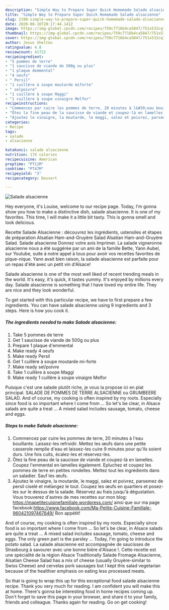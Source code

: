 ```yaml
---
description: "Simple Way to Prepare Super Quick Homemade Salade alsacienne"
title: "Simple Way to Prepare Super Quick Homemade Salade alsacienne"
slug: 2198-simple-way-to-prepare-super-quick-homemade-salade-alsacienne
date: 2020-08-16T20:17:44.141Z
image: https://img-global.cpcdn.com/recipes/759c7716b4ca5847/751x532cq70/salade-alsacienne-photo-principale-de-la-recette.jpg
thumbnail: https://img-global.cpcdn.com/recipes/759c7716b4ca5847/751x532cq70/salade-alsacienne-photo-principale-de-la-recette.jpg
cover: https://img-global.cpcdn.com/recipes/759c7716b4ca5847/751x532cq70/salade-alsacienne-photo-principale-de-la-recette.jpg
author: Jesus Shelton
ratingvalue: 4.8
reviewcount: 41722
recipeingredient:
- "5 pommes de terre"
- "1 saucisse de viande de 500g ou plus"
- "1 plaque demmental"
- "4 oeufs"
- " Persil"
- "1 cuillère à soupe moutarde miforte"
- " selpoivre"
- "1 cuillère à soupe Maggi"
- "1 cuillère à soupe vinaigre Melfor"
recipeinstructions:
- "Commencez par cuire les pommes de terre, 20 minutes à l&#39;eau bouillante. Laissez-les refroidir. Mettez les œufs dans une petite casserole remplie d&#39;eau et laissez-les cuire 9 minutes pour qu&#39;ils soient durs. Une fois cuits, écalez-les et réservez-les."
- "Ôtez la fine peau de la saucisse de viande et coupez-là en lamelles. Coupez l&#39;emmental en lamelles également. Epluchez et coupez les pommes de terre en petites rondelles. Mettez tout les ingrédients dans un saladier. Sauf les œufs."
- "Ajoutez le vinaigre, la moutarde, le maggi, salez et poivrez, parsemez de persil ciselé et mélangez le tout. Coupez les œufs en quartiers et posez-les sur le dessus de la salade. Réservez au frais jusqu&#39;à dégustation. Vous trouverez d&#39;autres de mes recettes sur mon blog: https://mapetitecuisinefamiliale.wordpress.com/ ainsi que sur ma page facebook:https://www.facebook.com/Ma-Petite-Cuisine-Familiale-960421097467849/ Bon appétit!"
categories:
- Recipe
tags:
- salade
- alsacienne

katakunci: salade alsacienne 
nutrition: 174 calories
recipecuisine: American
preptime: "PT11M"
cooktime: "PT47M"
recipeyield: "3"
recipecategory: Dessert

---
```



![Salade alsacienne](https://img-global.cpcdn.com/recipes/759c7716b4ca5847/751x532cq70/salade-alsacienne-photo-principale-de-la-recette.jpg)

Hey everyone, it's Louise, welcome to our recipe page. Today, I'm gonna show you how to make a distinctive dish, salade alsacienne. It is one of my favorites. This time, I will make it a little bit tasty. This is gonna smell and look delicious.

Recette Salade Alsacienne : découvrez les ingrédients, ustensiles et étapes de préparation Alsatian Ham-and-Gruyère Salad Alsatian Ham-and-Gruyère Salad. Salade alsacienne Donnez votre avis Imprimer. La salade vigneronne alsacienne nous a été suggérée par un ami de la famille Bette, Yann Aubel, sur Youtube, suite à notre appel à tous pour avoir vos recettes favorites de pique-nique. Yann avait bien raison, la salade alsacienne est parfaite pour un repas d&#39;été avec un petit vin d&#39;Alsace!

Salade alsacienne is one of the most well liked of recent trending meals in the world. It's easy, it's quick, it tastes yummy. It's enjoyed by millions every day. Salade alsacienne is something that I have loved my entire life. They are nice and they look wonderful.


To get started with this particular recipe, we have to first prepare a few ingredients. You can have salade alsacienne using 9 ingredients and 3 steps. Here is how you cook it.

<!--inarticleads1-->

##### The ingredients needed to make Salade alsacienne:

1. Take 5 pommes de terre
1. Get 1 saucisse de viande de 500g ou plus
1. Prepare 1 plaque d&#39;emmental
1. Make ready 4 oeufs
1. Make ready  Persil
1. Get 1 cuillère à soupe moutarde mi-forte
1. Make ready  sel/poivre
1. Take 1 cuillère à soupe Maggi
1. Make ready 1 cuillère à soupe vinaigre Melfor


Puisque c&#39;est une salade plutôt riche, je vous la propose ici en plat principal. SALADE DE POMMES DE TERRE ALSACIENNE ou GRUMBEERE SALAD. And of course, my cooking is often inspired by my roots. Especially since food is so important where I come from … So let&#39;s be clear, in Alsace salads are quite a treat … A mixed salad includes sausage, tomato, cheese and eggs. 

<!--inarticleads2-->

##### Steps to make Salade alsacienne:

1. Commencez par cuire les pommes de terre, 20 minutes à l&#39;eau bouillante. Laissez-les refroidir. Mettez les œufs dans une petite casserole remplie d&#39;eau et laissez-les cuire 9 minutes pour qu&#39;ils soient durs. Une fois cuits, écalez-les et réservez-les.
1. Ôtez la fine peau de la saucisse de viande et coupez-là en lamelles. Coupez l&#39;emmental en lamelles également. Epluchez et coupez les pommes de terre en petites rondelles. Mettez tout les ingrédients dans un saladier. Sauf les œufs.
1. Ajoutez le vinaigre, la moutarde, le maggi, salez et poivrez, parsemez de persil ciselé et mélangez le tout. Coupez les œufs en quartiers et posez-les sur le dessus de la salade. Réservez au frais jusqu&#39;à dégustation. Vous trouverez d&#39;autres de mes recettes sur mon blog: https://mapetitecuisinefamiliale.wordpress.com/ ainsi que sur ma page facebook:https://www.facebook.com/Ma-Petite-Cuisine-Familiale-960421097467849/ Bon appétit!


And of course, my cooking is often inspired by my roots. Especially since food is so important where I come from … So let&#39;s be clear, in Alsace salads are quite a treat … A mixed salad includes sausage, tomato, cheese and eggs. The only green part is the parsley … Today, I&#39;m going to introduce the potato salad. La salade alsacienne est accompagnée de saucisses de Strasbourg à savourer avec une bonne bière d&#39;Alsace !. Cette recette est une spécialité de la région Alsace Traditionally Salade Fromage Alsacienne, Alsatian Cheese Salad has a mix of cheese (usually Gruyère-similar to Swiss Cheese) and cervelas pork sausages but I kept this salad vegetarian because of the healthier emphasis on eating less processed meats. 

So that is going to wrap this up for this exceptional food salade alsacienne recipe. Thank you very much for reading. I am confident you will make this at home. There's gonna be interesting food in home recipes coming up. Don't forget to save this page in your browser, and share it to your family, friends and colleague. Thanks again for reading. Go on get cooking!
